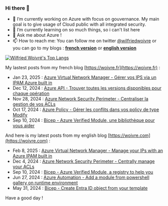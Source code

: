 ### Hi there 👋

- 🔭 I’m currently working on Azure with focus on gouvernance. My main goal is to give usage of Cloud public with all integrated security.
- 🌱 I’m currently learning on so much things, so i can't list here
- 💬 Ask me about Azure !
- 📫 How to reach me: You can follow me on twitter [@wilfriedwoivre](https://twitter.com/wilfriedwoivre) or you can go to my blogs : **[french version](https://woivre.fr)** or **[english version](https://woivre.com)**

<!-- [![Wilfried Woivré's GitHub stats](https://github-readme-stats.vercel.app/api?username=wilfriedwoivre&count_private=true&theme=tokyonight&show_icons=true)](#) -->

[![Wilfried Woivré's Top Langs](https://github-readme-stats.vercel.app/api/top-langs/?username=wilfriedwoivre&&layout=compact&theme=tokyonight)](#)

My lastest posts from my french blog [https://woivre.fr](https://woivre.fr) :

<!-- FRENCH-BLOG-POST-LIST:START -->
 - Jan 23, 2025 : [Azure Virtual Network Manager - Gérer vos IPS via un IPAM Azure built in](https://woivre.fr/blog/2025/01/azure-virtual-network-manager-gerer-vos-ips-via-un-ipam-azure-built-in)
 - Dec 12, 2024 : [Azure API - Trouver toutes les versions disponibles pour chaque opération](https://woivre.fr/blog/2024/12/azure-api-trouver-toutes-les-versions-disponibles-pour-chaque-operation)
 - Nov 28, 2024 : [Azure Network Security Perimeter - Centraliser la gestion de vos ACLs](https://woivre.fr/blog/2024/11/azure-network-security-perimeter-centraliser-la-gestion-de-vos-acls)
 - Oct 17, 2024 : [Azure Policy - Gérer les conflits dans vos policy de type Modify](https://woivre.fr/blog/2024/10/azure-policy-gerer-les-conflits-dans-vos-policy-de-type-modify)
 - Sep 10, 2024 : [Bicep - Azure Verified Module, une bibliothèque pour vous aider](https://woivre.fr/blog/2024/09/bicep-azure-verified-module-une-bibliotheque-pour-vous-aider)<!-- FRENCH-BLOG-POST-LIST:END -->

And here is my latest posts from my english blog [https://woivre.com](https://woivre.com) :

<!-- ENGLISH-BLOG-POST-LIST:START -->
 - Feb 8, 2025 : [Azure Virtual Network Manager - Manage your IPs with an Azure IPAM built in](https://woivre.com/blog/2025/02/azure-virtual-network-manager-manage-your-ips-with-an-azure-ipam-built-in)
 - Dec 4, 2024 : [Azure Network Security Perimeter - Centrally manage your ACLs](https://woivre.com/blog/2024/12/azure-network-security-perimeter-centrally-manage-your-acls)
 - Sep 10, 2024 : [Bicep - Azure Verified Module, a registry to help you](https://woivre.com/blog/2024/09/bicep-azure-verified-module-a-registry-to-help-you)
 - Jun 27, 2024 : [Azure Automation - Add a module from powershell gallery on runtime environment](https://woivre.com/blog/2024/06/azure-automation-add-a-module-from-powershell-gallery-on-runtime-environment)
 - May 31, 2024 : [Bicep - Create Entra ID object from your template](https://woivre.com/blog/2024/05/bicep-create-entraid-objects-from-your-template)<!-- ENGLISH-BLOG-POST-LIST:END -->

Have a good day !
